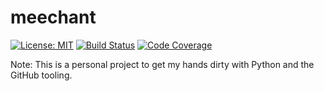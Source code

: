 # meechant #

[![License: MIT](https://img.shields.io/badge/License-MIT-yellow.svg)](https://opensource.org/licenses/MIT)
[![Build Status](https://travis-ci.com/maaadc/meechant.svg?branch=master)](https://travis-ci.com/maaadc/meechant)
[![Code Coverage](https://codecov.io/gh/codecov/meechant/branch/master/graph/badge.svg)](https://codecov.io/gh/codecov/meechant)

Note: This is a personal project to get my hands dirty with Python and the GitHub tooling.